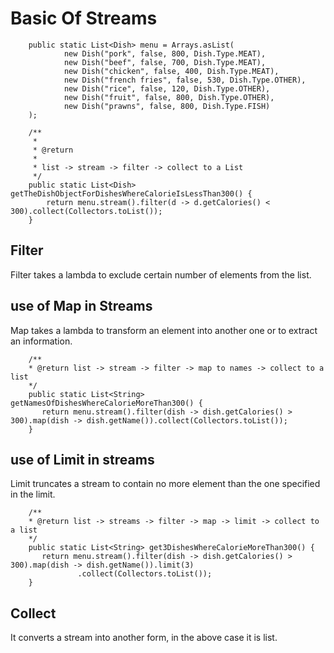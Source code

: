 # Basic Of Streams

        public static List<Dish> menu = Arrays.asList(
                new Dish("pork", false, 800, Dish.Type.MEAT),
                new Dish("beef", false, 700, Dish.Type.MEAT),
                new Dish("chicken", false, 400, Dish.Type.MEAT),
                new Dish("french fries", false, 530, Dish.Type.OTHER),
                new Dish("rice", false, 120, Dish.Type.OTHER),
                new Dish("fruit", false, 800, Dish.Type.OTHER),
                new Dish("prawns", false, 800, Dish.Type.FISH)
        );
    
        /**
         *
         * @return
         *
         * list -> stream -> filter -> collect to a List
         */
        public static List<Dish> getTheDishObjectForDishesWhereCalorieIsLessThan300() {
            return menu.stream().filter(d -> d.getCalories() < 300).collect(Collectors.toList());
        }

   ## Filter 
   
   Filter takes a lambda to exclude certain number of elements from the list.
    
   ## use of Map in Streams
   
   Map takes a lambda to transform an element into another one or to extract an information.
   
        /**
        * @return list -> stream -> filter -> map to names -> collect to a list
        */
        public static List<String> getNamesOfDishesWhereCalorieMoreThan300() {
           return menu.stream().filter(dish -> dish.getCalories() > 300).map(dish -> dish.getName()).collect(Collectors.toList());
        }
        
   ## use of Limit in streams
   
   Limit truncates a stream to contain no more element than the one specified in the limit.
   
     
        /**
        * @return list -> streams -> filter -> map -> limit -> collect to a list
        */
        public static List<String> get3DishesWhereCalorieMoreThan300() {
           return menu.stream().filter(dish -> dish.getCalories() > 300).map(dish -> dish.getName()).limit(3)
                   .collect(Collectors.toList());
        }
   ## Collect
   
   It converts a stream into another form, in the above case it is list.